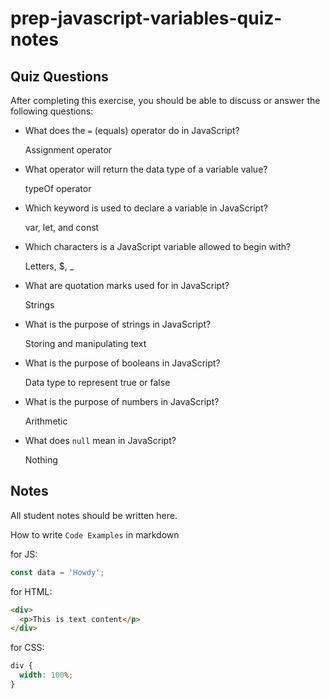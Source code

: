 # prep-javascript-variables-quiz-notes

## Quiz Questions

After completing this exercise, you should be able to discuss or answer the following questions:

- What does the `=` (equals) operator do in JavaScript?

  Assignment operator

- What operator will return the data type of a variable value?

  typeOf operator

- Which keyword is used to declare a variable in JavaScript?

  var, let, and const

- Which characters is a JavaScript variable allowed to begin with?

  Letters, $, \_

- What are quotation marks used for in JavaScript?

  Strings

- What is the purpose of strings in JavaScript?

  Storing and manipulating text

- What is the purpose of booleans in JavaScript?

  Data type to represent true or false

- What is the purpose of numbers in JavaScript?

  Arithmetic

- What does `null` mean in JavaScript?

  Nothing

## Notes

All student notes should be written here.

How to write `Code Examples` in markdown

for JS:

```javascript
const data = 'Howdy';
```

for HTML:

```html
<div>
  <p>This is text content</p>
</div>
```

for CSS:

```css
div {
  width: 100%;
}
```
